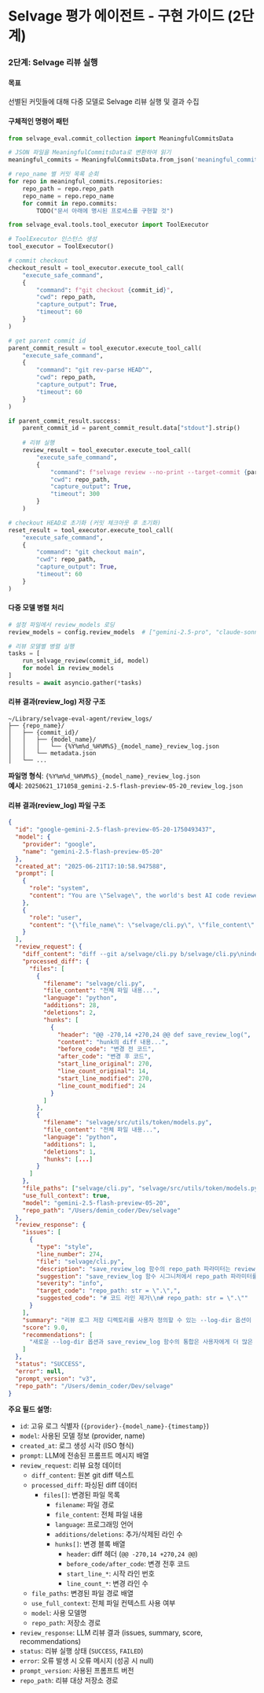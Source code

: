 # Selvage 평가 에이전트 - 구현 가이드 (2단계)

### 2단계: Selvage 리뷰 실행

#### 목표
선별된 커밋들에 대해 다중 모델로 Selvage 리뷰 실행 및 결과 수집

#### 구체적인 명령어 패턴
```python
from selvage_eval.commit_collection import MeaningfulCommitsData

# JSON 파일을 MeaningfulCommitsData로 변환하여 읽기
meaningful_commits = MeaningfulCommitsData.from_json('meaningful_commits.json')

# repo_name 별 커밋 목록 순회   
for repo in meaningful_commits.repositories:
    repo_path = repo.repo_path
    repo_name = repo.repo_name
    for commit in repo.commits:
        TODO("문서 아래에 명시된 프로세스를 구현할 것")
```

```python
from selvage_eval.tools.tool_executor import ToolExecutor

# ToolExecutor 인스턴스 생성
tool_executor = ToolExecutor()

# commit checkout
checkout_result = tool_executor.execute_tool_call(
    "execute_safe_command",
    {
        "command": f"git checkout {commit_id}",
        "cwd": repo_path,
        "capture_output": True,
        "timeout": 60
    }
)

# get parent commit id
parent_commit_result = tool_executor.execute_tool_call(
    "execute_safe_command",
    {
        "command": "git rev-parse HEAD^",
        "cwd": repo_path,
        "capture_output": True,
        "timeout": 60
    }
)

if parent_commit_result.success:
    parent_commit_id = parent_commit_result.data["stdout"].strip()
    
    # 리뷰 실행
    review_result = tool_executor.execute_tool_call(
        "execute_safe_command",
        {
            "command": f"selvage review --no-print --target-commit {parent_commit_id} --model {model_name} --log-dir ~/Library/selvage-eval-agent/review_logs/{repo_name}/{commit_id}/{model_name}",
            "cwd": repo_path,
            "capture_output": True,
            "timeout": 300
        }
    )

# checkout HEAD로 초기화 (커밋 체크아웃 후 초기화)
reset_result = tool_executor.execute_tool_call(
    "execute_safe_command",
    {
        "command": "git checkout main",
        "cwd": repo_path,
        "capture_output": True,
        "timeout": 60
    }
)
```

#### 다중 모델 병렬 처리
```python
# 설정 파일에서 review_models 로딩
review_models = config.review_models  # ["gemini-2.5-pro", "claude-sonnet-4", "claude-sonnet-4-thinking"]

# 리뷰 모델별 병렬 실행
tasks = [
    run_selvage_review(commit_id, model) 
    for model in review_models
]
results = await asyncio.gather(*tasks)
```

#### 리뷰 결과(review_log) 저장 구조
```
~/Library/selvage-eval-agent/review_logs/
├── {repo_name}/
│   ├── {commit_id}/
│   │   ├── {model_name}/
│   │   │   └── {%Y%m%d_%H%M%S}_{model_name}_review_log.json
│   │   └── metadata.json
│   └── ...
```

**파일명 형식**: `{%Y%m%d_%H%M%S}_{model_name}_review_log.json`  
**예시**: `20250621_171058_gemini-2.5-flash-preview-05-20_review_log.json`

#### 리뷰 결과(review_log) 파일 구조
```json
{
  "id": "google-gemini-2.5-flash-preview-05-20-1750493437",
  "model": {
    "provider": "google",
    "name": "gemini-2.5-flash-preview-05-20"
  },
  "created_at": "2025-06-21T17:10:58.947588",
  "prompt": [
    {
      "role": "system", 
      "content": "You are \"Selvage\", the world's best AI code reviewer..."
    },
    {
      "role": "user",
      "content": "{\"file_name\": \"selvage/cli.py\", \"file_content\": \"...\", \"formatted_hunks\": [...]}"
    }
  ],
  "review_request": {
    "diff_content": "diff --git a/selvage/cli.py b/selvage/cli.py\nindex 1234567..abcdefg 100644\n--- a/selvage/cli.py\n+++ b/selvage/cli.py\n@@ -270,14 +270,24 @@ def save_review_log(\n...",
    "processed_diff": {
      "files": [
        {
          "filename": "selvage/cli.py",
          "file_content": "전체 파일 내용...",
          "language": "python",
          "additions": 28,
          "deletions": 2,
          "hunks": [
            {
              "header": "@@ -270,14 +270,24 @@ def save_review_log(",
              "content": "hunk의 diff 내용...",
              "before_code": "변경 전 코드",
              "after_code": "변경 후 코드",
              "start_line_original": 270,
              "line_count_original": 14,
              "start_line_modified": 270,
              "line_count_modified": 24
            }
          ]
        },
        {
          "filename": "selvage/src/utils/token/models.py",
          "file_content": "전체 파일 내용...",
          "language": "python", 
          "additions": 1,
          "deletions": 1,
          "hunks": [...]
        }
      ]
    },
    "file_paths": ["selvage/cli.py", "selvage/src/utils/token/models.py"],
    "use_full_context": true,
    "model": "gemini-2.5-flash-preview-05-20",
    "repo_path": "/Users/demin_coder/Dev/selvage"
  },
  "review_response": {
    "issues": [
      {
        "type": "style",
        "line_number": 274,
        "file": "selvage/cli.py", 
        "description": "save_review_log 함수의 repo_path 파라미터는 review_request.repo_path를 통해 동일한 정보가 전달되므로 중복됩니다.",
        "suggestion": "save_review_log 함수 시그니처에서 repo_path 파라미터를 제거하고, 함수 내부에서 review_request.repo_path를 사용하도록 유지합니다.",
        "severity": "info",
        "target_code": "repo_path: str = \".\",",
        "suggested_code": "# 코드 라인 제거\\n# repo_path: str = \".\""
      }
    ],
    "summary": "리뷰 로그 저장 디렉토리를 사용자 정의할 수 있는 --log-dir 옵션이 review CLI 명령어에 추가되었습니다.",
    "score": 9.0,
    "recommendations": [
      "새로운 --log-dir 옵션과 save_review_log 함수의 통합은 사용자에게 더 많은 유연성을 제공합니다."
    ]
  },
  "status": "SUCCESS",
  "error": null,
  "prompt_version": "v3",
  "repo_path": "/Users/demin_coder/Dev/selvage"
}
```

**주요 필드 설명:**
- `id`: 고유 로그 식별자 (`{provider}-{model_name}-{timestamp}`)
- `model`: 사용된 모델 정보 (provider, name)  
- `created_at`: 로그 생성 시각 (ISO 형식)
- `prompt`: LLM에 전송된 프롬프트 메시지 배열
- `review_request`: 리뷰 요청 데이터
  - `diff_content`: 원본 git diff 텍스트
  - `processed_diff`: 파싱된 diff 데이터
    - `files[]`: 변경된 파일 목록
      - `filename`: 파일 경로
      - `file_content`: 전체 파일 내용
      - `language`: 프로그래밍 언어
      - `additions/deletions`: 추가/삭제된 라인 수
      - `hunks[]`: 변경 블록 배열
        - `header`: diff 헤더 (`@@ -270,14 +270,24 @@`)
        - `before_code/after_code`: 변경 전후 코드
        - `start_line_*`: 시작 라인 번호
        - `line_count_*`: 변경 라인 수
  - `file_paths`: 변경된 파일 경로 배열
  - `use_full_context`: 전체 파일 컨텍스트 사용 여부
  - `model`: 사용 모델명
  - `repo_path`: 저장소 경로
- `review_response`: LLM 리뷰 결과 (issues, summary, score, recommendations)
- `status`: 리뷰 실행 상태 (`SUCCESS`, `FAILED`)
- `error`: 오류 발생 시 오류 메시지 (성공 시 null)
- `prompt_version`: 사용된 프롬프트 버전
- `repo_path`: 리뷰 대상 저장소 경로
